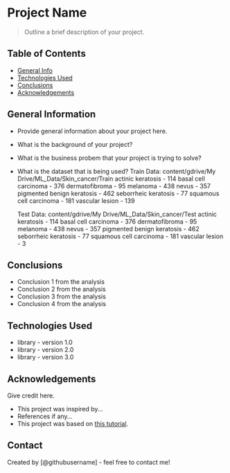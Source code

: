 # Project Name
> Outline a brief description of your project.


## Table of Contents
* [General Info](#general-information)
* [Technologies Used](#technologies-used)
* [Conclusions](#conclusions)
* [Acknowledgements](#acknowledgements)

<!-- You can include any other section that is pertinent to your problem -->

## General Information
- Provide general information about your project here.
- What is the background of your project?
- What is the business probem that your project is trying to solve?
- What is the dataset that is being used?
    Train Data: content/gdrive/My Drive/ML_Data/Skin_cancer/Train
        actinic keratosis - 114 
        basal cell carcinoma - 376
        dermatofibroma - 95
        melanoma - 438
        nevus - 357
        pigmented benign keratosis - 462
        seborrheic keratosis - 77
        squamous cell carcinoma - 181
        vascular lesion - 139
    
    Test Data: content/gdrive/My Drive/ML_Data/Skin_cancer/Test
        actinic keratosis - 114 
        basal cell carcinoma - 376
        dermatofibroma - 95
        melanoma - 438
        nevus - 357
        pigmented benign keratosis - 462
        seborrheic keratosis - 77
        squamous cell carcinoma - 181
        vascular lesion - 3



<!-- You don't have to answer all the questions - just the ones relevant to your project. -->

## Conclusions
- Conclusion 1 from the analysis
- Conclusion 2 from the analysis
- Conclusion 3 from the analysis
- Conclusion 4 from the analysis

<!-- You don't have to answer all the questions - just the ones relevant to your project. -->


## Technologies Used
- library - version 1.0
- library - version 2.0
- library - version 3.0

<!-- As the libraries versions keep on changing, it is recommended to mention the version of library used in this project -->

## Acknowledgements
Give credit here.
- This project was inspired by...
- References if any...
- This project was based on [this tutorial](https://www.example.com).


## Contact
Created by [@githubusername] - feel free to contact me!


<!-- Optional -->
<!-- ## License -->
<!-- This project is open source and available under the [... License](). -->

<!-- You don't have to include all sections - just the one's relevant to your project -->
